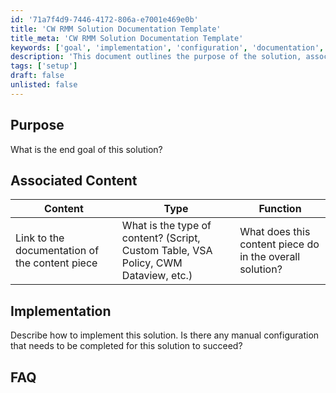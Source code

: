 ```yaml
---
id: '71a7f4d9-7446-4172-806a-e7001e469e0b'
title: 'CW RMM Solution Documentation Template'
title_meta: 'CW RMM Solution Documentation Template'
keywords: ['goal', 'implementation', 'configuration', 'documentation', 'faq']
description: 'This document outlines the purpose of the solution, associated content, implementation steps, and frequently asked questions to guide users through the setup and understanding of the solution.'
tags: ['setup']
draft: false
unlisted: false
---
```


## Purpose

What is the end goal of this solution?

## Associated Content

| Content                                             | Type                                                      | Function                                               |
|-----------------------------------------------------|-----------------------------------------------------------|--------------------------------------------------------|
| Link to the documentation of the content piece      | What is the type of content? (Script, Custom Table, VSA Policy, CWM Dataview, etc.) | What does this content piece do in the overall solution? |

## Implementation

Describe how to implement this solution. Is there any manual configuration that needs to be completed for this solution to succeed?

## FAQ

<!-- Add frequently asked questions here -->



